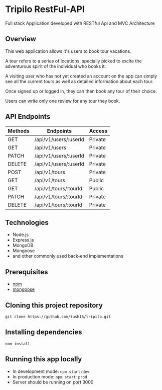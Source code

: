 # Tripilo RestFul-API
Full stack Application developed with RESTful Api and MVC Architecture

## Overview

This web application allows it's users to book tour vacations.

A tour refers to a series of locations, specially picked to excite the adventurous spirit of the individual who books it.

A visiting user who has not yet created an account on the app can simply see all the current tours as well as detailed information about each tour.

Once signed up or logged in, they can then book any tour of their choice.

Users can write only one review for any tour they book.

## API Endpoints

| Methods | Endpoints                                                | Access  |  
| ------- | -------------------------------------------------------- | ------- |
| GET     | /api/v1/users/:userId                                    | Private |
| GET     | /api/v1/users                                            | Private |
| PATCH   | /api/v1/users/:userId                                    | Private |
| DELETE  | /api/v1/users/:userId                                    | Private |
| POST    | /api/v1/tours                                            | Private |
| GET     | /api/v1/tours                                            | Public  |
| GET     | /api/v1/tours/:tourId                                    | Public  |
| PATCH   | /api/v1/tours/:tourId                                    | Private |
| DELETE  | /api/v1/tours/:tourId                                    | Private |


## Technologies

- Node.js
- Express.js
- MongoDB
- Mongoose
- and other commonly used back-end implementations

## Prerequisites

- [npm](https://www.npmjs.com/)
- [mongoose](https://mongoosejs.com/)

## Cloning this project repository

`git clone https://github.com/tush16/tripilo.git`

## Installing dependencies

`nom install`

## Running this app locally

- In development mode: `npm start:dev`
- In production mode: `npm start:prod`
- Server should be running on port 3000

